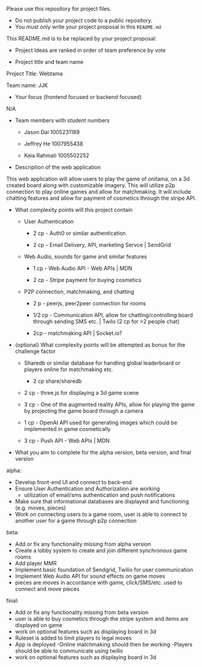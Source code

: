 Please use this repository for project files.

- Do not publish your project code to a public repository.
- You must only write your project proposal in this `README.md`

This README.md is to be replaced by your project proposal:

- Project Ideas are ranked in order of team preference by vote

- Project title and team name

Project Title: Webtama

Team name: JJK

- Your focus (frontend focused or backend focused)

N/A

- Team members with student numbers

  - Jason Dai 1005231189

  - Jeffrey He 1007955438

  - Keia Rahmati 1005502252

- Description of the web application

This web application will allow users to play the game of onitama, on a 3d created board along with customizable imagery. This will utilize p2p connection to play online games and allow for matchmaking. It will include chatting features and allow for payment of cosmetics through the stripe API.

- What complexity points will this project contain

  - User Authentication

    - 2 cp - Auth0 or similar authentication

    - 2 cp - Email Delivery, API, marketing Servce | SendGrid

  - Web Audio, sounds for game and similar features

    - 1 cp - Web Audio API - Web APIs | MDN

    - 2 cp - Stripe payment for buying cosmetics

  - P2P connection, matchmaking, and chatting

    - 2 p - peerjs, peer2peer connection for rooms

    - 1/2 cp - Communication API, allow for chatting/controlling board through sending SMS etc. | Twilo (2 cp for >2 people chat)

    - 2cp - matchmaking API | Socket.io?

- (optional) What complexity points will be attempted as bonus for the challenge factor

  - Sharedb or similar database for handling global leaderboard or players online for matchmaking etc.

    - 2 cp share/sharedb

  - 2 cp - three.js for displaying a 3d game scene

  - 3 cp - One of the augmented reality APIs, allow for playing the game by projecting the game board through a camera

  - 1 cp - OpenAI API used for generating images which could be implemented in game cosmetically

  - 3 cp - Push API - Web APIs | MDN

- What you aim to complete for the alpha version, beta version, and final version

alpha:

- Develop front-end UI and connect to back-end
- Ensure User Authentication and Authorization are working
  - utilization of email/sms authentication and push notifications
- Make sure that informational databases are displayed and functioning (e.g. moves, pieces)
- Work on connecting users to a game room, user is able to connect to another user for a game through p2p connection

beta:

- Add or fix any functionality missing from alpha version
- Create a lobby system to create and join different synchronous game rooms
- Add player MMR
- Implement basic foundation of Sendgrid, Twilio for user communication
- Implement Web Audio API for sound effects on game moves
- pieces are moves in accordance with game, click/SMS/etc. used to connect and move pieces

final:

- Add or fix any functionality missing from beta version
- user is able to buy cosmetics through the stripe system and items are displayed on game
- work on optional features such as displaying board in 3d
- Ruleset is added to limit players to legal moves
- App is deployed
  -Online matchmaking should then be working
  -Players should be able to communicate using twillo
- work on optional features such as displaying board in 3d
